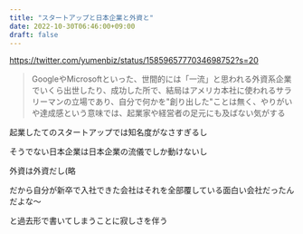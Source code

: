 ```yaml
---
title: "スタートアップと日本企業と外資と"
date: 2022-10-30T06:46:00+09:00
draft: false
---
```


https://twitter.com/yumenbiz/status/1585965777034698752?s=20

> GoogleやMicrosoftといった、世間的には「一流」と思われる外資系企業でいくら出世したり、成功した所で、結局はアメリカ本社に使われるサラリーマンの立場であり、自分で何かを"創り出した"ことは無く、やりがいや達成感という意味では、起業家や経営者の足元にも及ばない気がする

起業したてのスタートアップでは知名度がなさすぎるし

そうでない日本企業は日本企業の流儀でしか動けないし

外資は外資だし(略

だから自分が新卒で入社できた会社はそれを全部覆している面白い会社だったんだよな～

と過去形で書いてしまうことに寂しさを伴う

